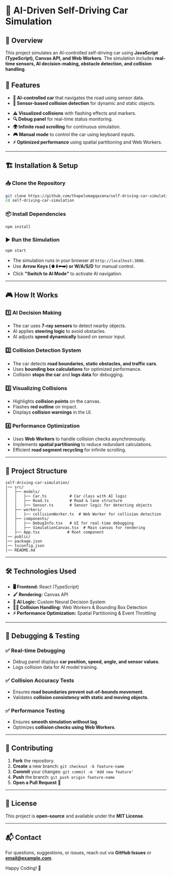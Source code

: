 # 🚗 AI-Driven Self-Driving Car Simulation

## 📌 Overview
This project simulates an AI-controlled self-driving car using **JavaScript (TypeScript), Canvas API, and Web Workers**. The simulation includes **real-time sensors, AI decision-making, obstacle detection, and collision handling**.

## 🎯 Features
- **🚦 AI-controlled car** that navigates the road using sensor data.
- **📡 Sensor-based collision detection** for dynamic and static objects.
<!-- - **🛑 Intelligent evasive maneuvers** to avoid obstacles. -->
- **⚠️ Visualized collisions** with flashing effects and markers.
- **🔍 Debug panel** for real-time status monitoring.
- **🌍 Infinite road scrolling** for continuous simulation.
- **🎮 Manual mode** to control the car using keyboard inputs.
- **⚡ Optimized performance** using spatial partitioning and Web Workers.

---

## 🏗️ Installation & Setup

### 📥 Clone the Repository
```bash
git clone https://github.com/thapelomagqazana/self-driving-car-simulation.git
cd self-driving-car-simulation
```

### 📦 Install Dependencies
```bash
npm install
```

### ▶️ Run the Simulation
```bash
npm start
```

- The simulation runs in your browser at `http://localhost:3000`.
- Use **Arrow Keys (⬆️⬇️⬅️➡️) or W/A/S/D** for manual control.
- Click **"Switch to AI Mode"** to activate AI navigation.

---

## 🎮 How It Works

### 1️⃣ **AI Decision Making**
- The car uses **7-ray sensors** to detect nearby objects.
- AI applies **steering logic** to avoid obstacles.
- AI adjusts **speed dynamically** based on sensor input.

### 2️⃣ **Collision Detection System**
- The car detects **road boundaries, static obstacles, and traffic cars**.
- Uses **bounding box calculations** for optimized performance.
- Collision **stops the car** and **logs data** for debugging.

### 3️⃣ **Visualizing Collisions**
- Highlights **collision points** on the canvas.
- Flashes **red outline** on impact.
- Displays **collision warnings** in the UI.

### 4️⃣ **Performance Optimization**
- Uses **Web Workers** to handle collision checks asynchronously.
- Implements **spatial partitioning** to reduce redundant calculations.
- Efficient **road segment recycling** for infinite scrolling.

---

## 🚀 Project Structure
```
self-driving-car-simulation/
│── src/
│   ├── models/
│   │   ├── Car.ts          # Car class with AI logic
│   │   ├── Road.ts         # Road & lane structure
│   │   ├── Sensor.ts       # Sensor logic for detecting objects
│   ├── workers/
│   │   ├── collisionWorker.ts  # Web Worker for collision detection
│   ├── components/
│   │   ├── DebugInfo.tsx   # UI for real-time debugging
│   │   ├── SimulationCanvas.tsx  # Main canvas for rendering
│   ├── App.tsx            # Root component
│── public/
│── package.json
│── tsconfig.json
│── README.md
```

---

## 🛠️ Technologies Used
- **🖥️ Frontend:** React (TypeScript)
- **🖌️ Rendering:** Canvas API
- **🧠 AI Logic:** Custom Neural Decision System
- **🕵️‍♂️ Collision Handling:** Web Workers & Bounding Box Detection
- **⚡ Performance Optimization:** Spatial Partitioning & Event Throttling

---

## 🐛 Debugging & Testing
### ✅ Real-time Debugging
- Debug panel displays **car position, speed, angle, and sensor values**.
- Logs collision data for AI model training.

### ✅ Collision Accuracy Tests
- Ensures **road boundaries prevent out-of-bounds movement**.
- Validates **collision consistency with static and moving objects**.

### ✅ Performance Testing
- Ensures **smooth simulation without lag**.
- Optimizes **collision checks using Web Workers**.

---

## 🤝 Contributing
1. **Fork** the repository.
2. **Create** a new branch: `git checkout -b feature-name`
3. **Commit** your changes: `git commit -m 'Add new feature'`
4. **Push** the branch: `git push origin feature-name`
5. **Open a Pull Request** 🚀

---

## 📜 License
This project is **open-source** and available under the **MIT License**.

---

## 📬 Contact
For questions, suggestions, or issues, reach out via **GitHub Issues** or **email@example.com**.

Happy Coding! 🚀

